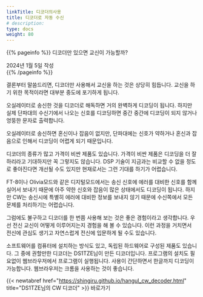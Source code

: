 ```yaml
---
linkTitle: 디코더의사용
title: 디코더로 자동 수신
# description: 
type: docs
weight: 80
---
```

{{% pageinfo %}}
디코더만 있으면 교신이 가능할까?

2024년 1월 5일 작성<br>
{{% /pageinfo %}}

결론부터 말씀드리면, 디코더만 사용해서 교신을 하는 것은 상당히 힘듭니다. 교신을 하기 위한 목적이라면 대부분 중도에 포기하게 됩니다.

오실레이터로 송신한 것을 디코더로 해독하면 거의 완벽하게 디코딩이 됩니다. 하지만 실제 단파대의 수신기에서 나오는 신호를 디코딩하면 중간 중간에 디코딩이 되지 않거나 엉뚱한 문자로 출력합니다.

오실레이터로 송신하면 혼신이나 잡음이 없지만, 단파대에는 신호가 약하거나 혼신과 잡음으로 인해서 디코딩이 어렵게 되기 때문입니다.

디코더의 종류가 많고 가격이 비싼 제품도 있습니다. 가격이 비싼 제품은 디코딩을 더 잘 하리라고 기대하지만 꼭 그렇지도 않습니다. DSP 기술이 지금과는 비교할 수 없을 정도로 좋아진다면 개선될 수도 있지만 현재로서는 그런 기대를 하기가 어렵습니다.

FT-8이나 Olivia모드와 같은 디지털모드에서는 송신 신호에 에러를 대비한 신호를 함께 실어서 보내기 때문에 아주 약한 신호와 잡음이 많은 상태에서도 디코딩이 됩니다. 하지만 CW는 송신시에 특별히 에러에 대비한 정보를 보내지 않기 때문에 수신쪽에서 모든 문제를 처리하기는 어렵습니다.

그럼에도 불구하고 디코더를 한 번쯤 사용해 보는 것은 좋은 경험이라고 생각합니다. 우선 전신 교신이 어떻게 이루어지는지 경험을 해 볼 수 있습니다. 이런 과정을 거치면서 전신에 관심도 생기고 자연스럽게 전신에 입문하게 될 수도 있습니다.

소프트웨어를 컴퓨터에 설치하는 방식도 있고, 독립된 하드웨어로 구성된 제품도 있습니다. 그 중에 권할만한 디코더는 DS1TZE님이 만든 디코더입니다. 프로그램의 설치도 필요없이 웹브라우저에서  프로그램이 실행됩니다. 사용이 간단하면서 한글까지 디코딩이 가능합니다. 웹브라우저는 크롬을 사용하는 것이 좋습니다.

{{< newtabref href="https://shingiru.github.io/hangul_cw_decoder.html" title="DS1TZE님의 CW 디코더" >}} 바로가기


